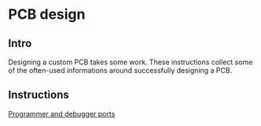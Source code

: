 # PCB design

## Intro

Designing a custom PCB takes some work. These instructions collect some of
the often-used informations around successfully designing a PCB.

## Instructions

[Programmer and debugger ports](programmer-debugger-ports.md)
